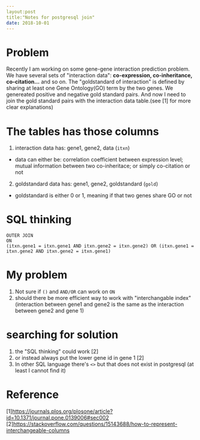 ```yaml
---
layout:post
title:"Notes for postgresql join"
date: 2018-10-01
---
```


# Problem
Recently I am working on some gene-gene interaction prediction problem. We have several sets of "interaction data": **co-expression, co-inheritance, co-citation...** and so on. The "goldstandard of interaction" is defined by sharing at least one Gene Ontology(GO) term by the two genes. We genereated positive and negative gold standard pairs. And now I need to join the gold standard pairs with the interaction data table.(see [1] for more clear explanations)

# The tables has those columns
1. interaction data has: gene1, gene2, data (`itxn`)
- data can either be: correlation coefficient between expression level; mutual information between two co-inheritace; or simply co-citation or not

2. goldstandard data has: gene1, gene2, goldstandard (`gold`)
- goldstandard is either 0 or 1, meaning if that two genes share GO or not

# SQL thinking
```
OUTER JOIN 
ON 
(itxn.gene1 = itxn.gene1 AND itxn.gene2 = itxn.gene2) OR (itxn.gene1 = itxn.gene2 AND itxn.gene2 = itxn.gene1)
```

# My problem
1. Not sure if `()` and `AND/OR` can work on `ON`
2. should there be more efficient way to work with "interchangable index" (interaction between gene1 and gene2 is the same as the interaction between gene2 and gene 1)

# searching for solution
1. the "SQL thinking" could work [2]
2. or instead always put the lower gene id in gene 1 [2]
3. In other SQL language there's `<>` but that does not exist in postgresql (at least I cannot find it)

# Reference
[1]https://journals.plos.org/plosone/article?id=10.1371/journal.pone.0139006#sec002
[2]https://stackoverflow.com/questions/15143688/how-to-represent-interchangeable-columns
